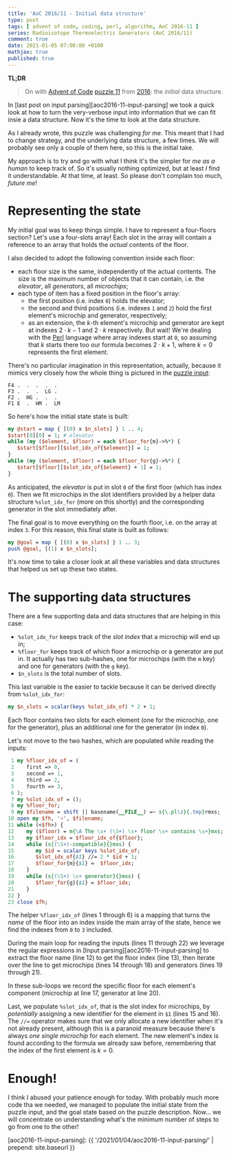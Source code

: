 ```yaml
---
title: 'AoC 2016/11 - Initial data structure'
type: post
tags: [ advent of code, coding, perl, algorithm, AoC 2016-11 ]
series: Radioisotope Thermoelectric Generators (AoC 2016/11)
comment: true
date: 2021-01-05 07:00:00 +0100
mathjax: true
published: true
---
```


**TL;DR**

> On with [Advent of Code][] [puzzle 11][p11] from [2016][aoc2016]: the
> *initial* data structure.

In [last post on input parsing][aoc2016-11-input-parsing] we took a quick
look at how to turn the very-verbose input into information that we can
fit insie a data structure. Now it's the time to look at the data
structure.

As I already wrote, this puzzle was challenging *for me*. This meant that
I had to change strategy, and the underlying data structure, a few times.
We will probably see only a couple of them here, so this is the initial
take.

My approach is to try and go with what I think it's the simpler for *me as
a human* to keep track of. So it's usually nothing optimized, but at least
*I* find it understandable. At that time, at least. So please don't
complain too much, *future me*!

# Representing the state

My initial goal was to keep things simple. I have to represent
a four-floors section? Let's use a four-slots array! Each slot in the
array will contain a reference to an array that holds the *actual*
contents of the floor.

I also decided to adopt the following convention inside each floor:

- each floor size is the same, independently of the actual contents. The
  size is the maximum number of objects that it can contain, i.e. the
  *elevator*, all *generators*, all *microchips*;
- each type of item has a fixed position in the floor's array:
    - the first position (i.e. index `0`) holds the elevator;
    - the second and third positions (i.e. indexes `1` and `2`) hold the
      first element's microchip and generator, respectively;
    - as an extension, the $k$-th element's microchip and generator are
      kept at indexes $2 \cdot k - 1$ and $2 \cdot k$ respectively. But
      wait! We're dealing with the [Perl][] language where array indexes
      start at `0`, so assuming that $k$ starts there too our formula
      becomes $2 \cdot k + 1$, where $k = 0$ represents the first element.

There's no particular imagination in this representation, actually,
because it mimics very closely how the whole thing is pictured in the
[puzzle input][p11]:

```text
F4 .  .  .  .  .  
F3 .  .  .  LG .  
F2 .  HG .  .  .  
F1 E  .  HM .  LM 
```

So here's how the initial state state is built:

```perl
my @start = map { [(0) x $n_slots] } 1 .. 4;
$start[0][0] = 1; # elevator
while (my ($element, $floor) = each $floor_for{m}->%*) {
   $start[$floor][$slot_idx_of{$element}] = 1;
}
while (my ($element, $floor) = each $floor_for{g}->%*) {
   $start[$floor][$slot_idx_of{$element} + 1] = 1;
}
```

As anticipated, the *elevator* is put in slot `0` of the first floor
(which has index `0`). Then we fit microchips in the slot identifiers
provided by a helper data structure `%slot_idx_for` (more on this shortly)
and the corresponding generator in the slot immediately after.

The final goal is to move everything on the fourth floor, i.e. on the
array at index `3`. For this reason, this final state is built as follows:

```perl
my @goal = map { [(0) x $n_slots] } 1 .. 3;
push @goal, [(1) x $n_slots];
```

It's now time to take a closer look at all these variables and data
structures that helped us set up these two states.

# The supporting data structures

There are a few supporting data and data structures that are helping in this
case:

- `%slot_idx_for` keeps track of the *slot index* that a microchip will end up in;
- `%floor_for` keeps track of which floor a microchip or a generator are
  put in. It actually has two sub-hashes, one for microchips (with the `m`
  key) and one for generators (with the `g` key).
- `$n_slots` is the total number of slots.

This last variable is the easier to tackle because it can be derived
directly from `%slot_idx_for`:

```perl
my $n_slots = scalar(keys %slot_idx_of) * 2 + 1;
```

Each floor contains two slots for each element (one for the microchip, one
for the generator), plus an additional one for the generator (in index
`0`).

Let's not move to the two hashes, which are populated while reading the
inputs:

```perl
 1 my %floor_idx_of = (
 2    first => 0,
 3    second => 1,
 4    third => 2,
 5    fourth => 3,
 6 );
 7 my %slot_idx_of = ();
 8 my %floor_for;
 9 my $filename = shift || basename(__FILE__) =~ s{\.pl\z}{.tmp}rmxs;
10 open my $fh, '<', $filename;
11 while (<$fh>) {
12    my ($floor) = m{\A The \s+ (\S+) \s+ floor \s+ contains \s+}mxs;
13    my $floor_idx = $floor_idx_of{$floor};
14    while (s{(\S+)-compatible}{}mxs) {
15       my $id = scalar keys %slot_idx_of;
16       $slot_idx_of{$1} //= 2 * $id + 1;
17       $floor_for{m}{$1} =  $floor_idx;
18    }
19    while (s{(\S+) \s+ generator}{}mxs) {
20       $floor_for{g}{$1} = $floor_idx;
21    }
22 }
23 close $fh;
```

The helper `%floor_idx_of` (lines 1 through 6) is a mapping that turns the
*name* of the floor into an index inside the main array of the state,
hence we find the indexes from `0` to `3` included.

During the main loop for reading the inputs (lines 11 through 22) we
leverage the regular expressions in [Input
parsing][aoc2016-11-input-parsing] to extract the floor name (line 12) to
get the floor index (line 13), then iterate over the line to get
microchips (lines 14 through 18) and generators (lines 19 through 21).

In these sub-loops we record the specific floor for each element's
component (microchip at line 17, generator at line 20).

Last, we populate `%slot_idx_of`, that is the slot index for microchips,
by *potentially* assigning a new identifier for the element in `$1` (lines
15 and 16). The `//=` operator makes sure that we only allocate a new
identifier when it's not already present, although this is a paranoid
measure because there's always *one single microchip* for each element.
The new element's index is found according to the formula we already saw
before, remembering that the index of the first element is $k = 0$.

# Enough!

I think I abused your patience enough for today. With probably much more
code tha we needed, we managed to populate the initial state from the
puzzle input, and the goal state based on the puzzle description. Now...
we will concentrate on understanding what's the minimum number of steps to
go from one to the other!

[p11]: https://adventofcode.com/2016/day/11
[aoc2016]: https://adventofcode.com/2016/
[Advent of Code]: https://adventofcode.com/
[Perl]: https://www.perl.org/
[aoc2016-11-input-parsing]: {{ '/2021/01/04/aoc2016-11-input-parsing/' | prepend: site.baseurl }}
